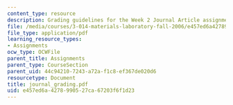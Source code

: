 ```yaml
---
content_type: resource
description: Grading guidelines for the Week 2 Journal Article assignment.
file: /media/courses/3-014-materials-laboratory-fall-2006/e457ed6a4278990527ca67203f6f1d23_journal_grading.pdf
file_type: application/pdf
learning_resource_types:
- Assignments
ocw_type: OCWFile
parent_title: Assignments
parent_type: CourseSection
parent_uid: 44c94210-7243-a72a-f1c8-ef367de020d6
resourcetype: Document
title: journal_grading.pdf
uid: e457ed6a-4278-9905-27ca-67203f6f1d23
---
```

